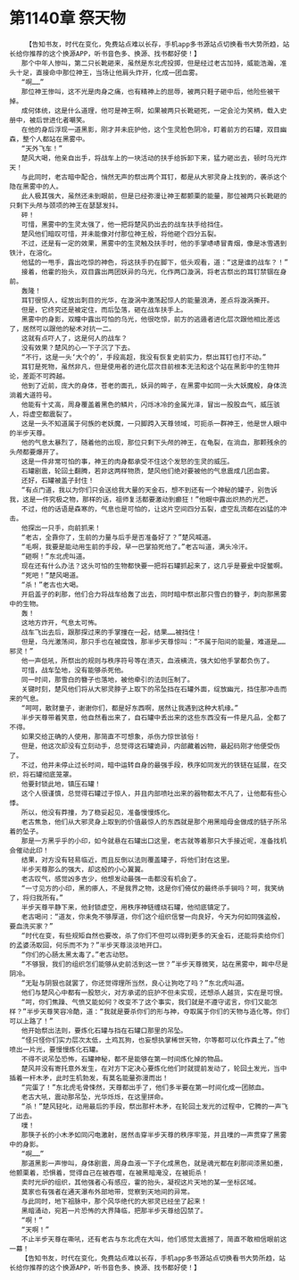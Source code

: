 # 第1140章 祭天物
        【告知书友，时代在变化，免费站点难以长存，手机app多书源站点切换看书大势所趋，站长给你推荐的这个换源APP，听书音色多、换源、找书都好使！】
       那个中年人惨叫，第二只长靴砸来，虽然是东北虎投掷，但是经过老古加持，威能浩瀚，准头十足，直接命中那位神王，当场让他肩头炸开，化成一团血雾。
       “啊……”
       那位神王惨叫，这不光是肉身之痛，也有精神上的屈辱，被两只鞋子砸中后，他险些被干掉。
       成何体统，这是什么道理，他可是神王啊，如果被两只长靴砸死，一定会沦为笑柄，载入史册中，被后世进化者嘲笑。
       在他的身后浮现一道黑影，刚才并未庇护他，这个生灵脸色阴冷，盯着前方的石罐，双目幽森，整个人都站在黑雾中。
       “天外飞车！”
       楚风大喝，他亲自出手，将战车上的一块活动的扶手给拆卸下来，猛力砸出去，顿时乌光炸天！
       与此同时，老古暗中配合，悄然无声的祭出两个耳钉，都是从大邪灵身上找到的，袭杀这个隐在黑雾中的人。
       此人极其强大，虽然还未到眼前，但是已经弥漫让神王都颤栗的能量，那位被两只长靴砸的只剩下头颅与颈项的神王在瑟瑟发抖。
       砰！
       可惜，黑雾中的生灵太强了，他一把将楚风扔出去的战车扶手给挡住。
       楚风他们暗叹可惜，并未能像对付那位神王般，将他砸个四分五裂。
       不过，还是有一定的效果，黑雾中的生灵触及扶手时，他的手掌哧哧冒青烟，像是冰雪遇到铁汁，在溶化。
       他猛的一甩手，露出吃惊的神色，将这扶手扔在脚下，低头观看，道：“这是谁的战车？！”
       接着，他霍的抬头，双目露出两团妖异的乌光，化作两口漩涡，将老古祭出的耳钉禁锢在身前。
       轰隆！
       耳钉很惊人，绽放出刺目的光华，在漩涡中激荡起惊人的能量浪涛，差点将漩涡撕开。
       但是，它终究还是被定住，而后坠落，砸在战车扶手上。
       黑雾中的身影，双瞳中露出可怕的乌光，他很吃惊，前方的逃遁者进化层次跟他相比差远了，居然可以跟他的秘术对抗一二。
       这就有点吓人了，这是何人的战车？
       没有效果？楚风的心一下子沉了下去。
       “不行，这是一头‘大个的’，手段高超，我没有恢复史前实力，祭出耳钉也打不动。”
       耳钉是死物，虽然非凡，但是使用者的进化层次目前根本无法和这个站在黑影中的生物并论，差距不可跨越。
       他到了近前，庞大的身体，苍老的面孔，妖异的眸子，在黑雾中如同一头大妖魔般，身体流淌着大道符号。
       他能有十丈高，周身覆盖着黑色的鳞片，闪烁冰冷的金属光泽，冒出一股股血气，威压骇人，将虚空都震裂了。
       这是一头不知道属于何族的老妖魔，一只脚跨入天尊领域，可扼杀一群神王，他是世人眼中的半步天尊。
       他的气息太暴烈了，随着他的出现，那位只剩下头颅的神王，在龟裂，在淌血，那颗残余的头颅都要爆开了。
       这是一件非常可怕的事，神王的肉身都承受不住这个发怒的生灵的威压。
       石罐剧震，轮回土翻腾，若非这两样物质，楚风他们绝对要被他的气息震成几团血雾。
       还好，石罐被盖子封住！
       “有点门道，我以为你们只会送给我大量的天金石，想不到还有一个神秘的罐子，别告诉我，这是一件究极之物，那样的话，祖师复活都要激动到癫狂！”他眼中露出炽热的光芒。
       不过，他的话语是森寒的，气息也是可怕的，让这片空间四分五裂，虚空乱流都在凶猛的冲击。
       他探出一只手，向前抓来！
       “老古，全靠你了，生前的力量与后手是否准备好了？”楚风喊道。
       “毛啊，我要是能动用生前的手段，早一巴掌拍死他了。”老古叫道，满头冷汗。
       “砸啊！”东北虎叫道。
       现在还有什么办法？这头可怕的生物都快要一把将石罐抓起来了，这几乎是要瓮中捉鳖啊。
       “死吧！”楚风喝道。
       “杀！”老古也大喝。
       开启盖子的刹那，他们合力将战车给轰了出去，同时暗中祭出那只雪白的簪子，刺向那黑雾中的生物。
       轰！
       这地方炸开，气息太可怖。
       战车飞出去后，跟那探过来的手掌撞在一起，结果……被挡住！
       但是，乌光激荡间，那只手也在被腐蚀，那半步天尊惊叫：“不属于阳间的能量，难道是……邪灵！”
       他一声低吼，所祭出的规则与秩序符号等在溃灭，血液横流，强大如他手掌都负伤了。
       可惜，战车坠地，没有能够杀死他。
       同一时间，那雪白的簪子也落地，被他牵引的法则压制了。
       关键时刻，楚风他们将从大邪灵脖子上取下的吊坠挡在石罐外面，绽放幽光，挡住那冲击而来的气息。
       “呵呵，散财童子，谢谢你们，都是好东西啊，居然让我遇到这种大机缘。”
       半步天尊带着笑意，他自然看出来了，自石罐中丢出来的这些东西没有一件是凡品，全都了不得。
       如果交给正确的人使用，那简直不可想象，杀伤力惊世骇俗！
       但是，他这次却没有立刻动手，总觉得这石罐诡异，内部藏着凶物，最起码刚才他便受伤了。
       不过，他并未停止过长时间，暗中运转自身的最强手段，秩序如同发光的铁链在延展，在交织，将石罐彻底笼罩。
       他要封锁此地，镇压石罐！
       这个人很谨慎，总觉得石罐过于惊人，并且内部喷吐出来的器物都太不凡了，让他都有些心悸。
       所以，他没有莽撞，为了稳妥起见，准备慢慢炼化。
       老古焦急，他们从大邪灵身上取到的价值最惊人的东西就是那个用黑暗母金做成的链子所吊着的坠子。
       那是一方黑乎乎的小印，如今就悬在石罐出口这里，老古就等着那只大手接近呢，准备找机会催动此印！
       结果，对方没有轻易临近，而且反倒以法则覆盖罐子，将他们封在这里。
       半步天尊那么的强大，却这般的小心翼翼。
       老古叹气，感觉凶多吉少，他想发动最强一击都没有机会了。
       “一寸见方的小印，黑的瘆人，不是我界之物，这是你们倚仗的最终杀手锏吗？呵，我笑纳了，将归我所有。”
       半步天尊平静下来，他封锁虚空，用秩序神链缠绕石罐，他彻底镇定了。
       老古喝问：“道友，你未免不够厚道，你们这个组织信誉一向良好，今天为何如同强盗般，要血洗买家？”
       “时代在变，有些规矩自然也要改，杀了你们不但可以得到更多的天金石，还能将卖给你们的孟婆汤取回，何乐而不为？”半步天尊淡淡地开口。
       “你们的心肠太黑太毒了。”老古动怒。
       “不够狠，我们的组织怎们能够从史前活到这一世？”半步天尊微笑，站在黑雾中，眸中尽是阴冷。
       “无耻与阴狠也就罢了，你还觉得理所当然，良心让狗吃了吗？”东北虎叫道。
       他们与楚风心中都有一股怒火，对方承诺的庇护不但未实现，还想杀人越货，实在是可恨。
       “呵，你们焦躁、气愤又能如何？改变不了这个事实，我们就是不遵守诺言，你们又能怎样？”半步天尊笑容冷酷，道：“我就是要杀你们的形与神，夺取属于你们的天物与造化等。你们可以上路了！”
       他开始祭出法则，要炼化石罐与挡在石罐口那里的吊坠。
       “怪只怪你们实力层次太低，土鸡瓦狗，也妄想执掌稀世天物，尔等都可以化作粪土了。”他喷出一片光，要慢慢炼化石罐。
       不得不说吊坠恐怖，石罐神秘，都不是能够在第一时间炼化掉的物品。
       楚风并没有寄托意外发生，在对方下定决心要炼化他们时就提前发动了，轮回土发光，当中插着一杆木矛，此时生机勃发，有莫名能量弥漫而出！
       “完蛋了！”东北虎毛骨悚然，天尊都出手了，他们多半要在第一时间化成一团脓血。
       老古大吼，震动那吊坠，光华烁烁，在这里拼命。
       “杀！”楚风轻叱，动用最后的手段，祭出那杆木矛，在轮回土发光的过程中，它腾的一声飞了出去。
       噗！
       那筷子长的小木矛如同闪电激射，居然击穿半步天尊的秩序牢笼，并且噗的一声贯穿了黑雾中的身影。
       “啊……”
       那道黑影一声惨叫，身体剧震，周身血液一下子化成黑色，就是魂光都在刹那间漆黑如墨，他颤栗着，恐惧着，觉得自己在被吞噬，在被黑暗淹没，在被扼杀！
       卖时光炉的组织，其他强者心有感应，霍的抬头，凝视这片天地的某一坐标区域。
       莫家也有强者在通天瀑布外部地带，觉察到天地间的异常。
       与此同时，地下祖脉中，那个风华绝代的大邪灵已经坐了起来！
       黑暗涌动，宛若一片恐怖的大界降临，把那半步天尊给囚禁了。
       “啊！”
       “天啊！”
       不止半步天尊在嘶吼，还有老古与东北虎在大叫，他们感觉太震撼了，简直不敢相信眼前这一幕！
       【告知书友，时代在变化，免费站点难以长存，手机app多书源站点切换看书大势所趋，站长给你推荐的这个换源APP，听书音色多、换源、找书都好使！】